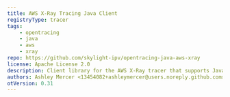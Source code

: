 ```yaml
---
title: AWS X-Ray Tracing Java Client
registryType: tracer
tags:
    - opentracing
    - java
    - aws
    - xray
repo: https://github.com/skylight-ipv/opentracing-java-aws-xray
license: Apache License 2.0
description: Client library for the AWS X-Ray tracer that supports Java
authors: Ashley Mercer <13454082+ashleymercer@users.noreply.github.com>
otVersion: 0.31
---
```


